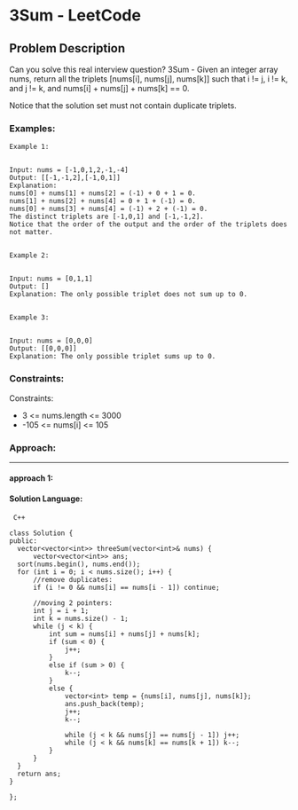 # 3Sum - LeetCode
  
  ## Problem Description
  
  Can you solve this real interview question? 3Sum - Given an integer array nums, return all the triplets [nums[i], nums[j], nums[k]] such that i != j, i != k, and j != k, and nums[i] + nums[j] + nums[k] == 0.

Notice that the solution set must not contain duplicate triplets.
  
  ### Examples:
  ```
  Example 1:


Input: nums = [-1,0,1,2,-1,-4]
Output: [[-1,-1,2],[-1,0,1]]
Explanation: 
nums[0] + nums[1] + nums[2] = (-1) + 0 + 1 = 0.
nums[1] + nums[2] + nums[4] = 0 + 1 + (-1) = 0.
nums[0] + nums[3] + nums[4] = (-1) + 2 + (-1) = 0.
The distinct triplets are [-1,0,1] and [-1,-1,2].
Notice that the order of the output and the order of the triplets does not matter.


Example 2:


Input: nums = [0,1,1]
Output: []
Explanation: The only possible triplet does not sum up to 0.


Example 3:


Input: nums = [0,0,0]
Output: [[0,0,0]]
Explanation: The only possible triplet sums up to 0.
  ```
  
  ### Constraints:
  
  Constraints:

 * 3 <= nums.length <= 3000
 * -105 <= nums[i] <= 105
  
  
  ### Approach:
  ---
  
  #### approach 1:
  

  #### Solution Language:
  ```  C++  ```
  ```
  class Solution {
public:
    vector<vector<int>> threeSum(vector<int>& nums) {
        vector<vector<int>> ans;
    sort(nums.begin(), nums.end());
    for (int i = 0; i < nums.size(); i++) {
        //remove duplicates:
        if (i != 0 && nums[i] == nums[i - 1]) continue;

        //moving 2 pointers:
        int j = i + 1;
        int k = nums.size() - 1;
        while (j < k) {
            int sum = nums[i] + nums[j] + nums[k];
            if (sum < 0) {
                j++;
            }
            else if (sum > 0) {
                k--;
            }
            else {
                vector<int> temp = {nums[i], nums[j], nums[k]};
                ans.push_back(temp);
                j++;
                k--;
                
                while (j < k && nums[j] == nums[j - 1]) j++;
                while (j < k && nums[k] == nums[k + 1]) k--;
            }
        }
    }
    return ans;
}
        
};
  ```
  